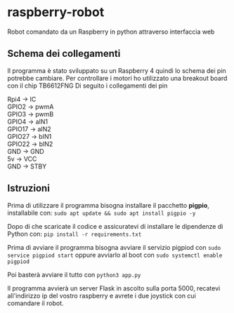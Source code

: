 # raspberry-robot
Robot comandato da un Raspberry in python attraverso interfaccia web

## Schema dei collegamenti
Il programma è stato sviluppato su un Raspberry 4 quindi lo schema dei pin potrebbe cambiare.
Per controllare i motori ho utilizzato una breakout board con il chip TB6612FNG
Di seguito i collegamenti dei pin

Rpi4	->	IC  
GPIO2	->	pwmA  
GPIO3	->	pwmB  
GPIO4	->	aIN1  
GPIO17	->	aIN2  
GPIO27	->	bIN1  
GPIO22	->	bIN2  
GND		->	GND  
5v		->	VCC  
GND		->	STBY  

## Istruzioni
Prima di utilizzare il programma bisogna installare il pacchetto **pigpio**, installabile con: `sudo apt update && sudo apt install pigpio -y`

Dopo di che scaricate il codice e assicuratevi di installare le dipendenze di Python con: `pip install -r requirements.txt`

Prima di avviare il programma bisogna avviare il servizio pigpiod con `sudo service pigpiod start` oppure avviarlo al boot con `sudo systemctl enable pigpiod`

Poi basterà avviare il tutto con `python3 app.py`

Il programma avvierà un server Flask in ascolto sulla porta 5000, recatevi all'indirizzo ip del vostro raspberry e avrete i due joystick con cui comandare il robot.
